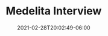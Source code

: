 ---
title: "Medelita Interview"
date: 2021-02-28T20:02:49-06:00
category: "Press"
externalURL: "https://www.medelita.com/blog/interview-dr-amani-md-oncological-surgeon/"
draft: true
---